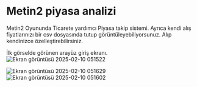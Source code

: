 # **Metin2 piyasa analizi**


 Metin2 Oyununda Ticarete yardımcı Piyasa takip sistemi. Ayrıca kendi alış fiyatlarınızı bir csv dosyasında tutup görüntüleyebiliyorsunuz.
 Alıp kendinizce özelleştirebilirsiniz.

 İlk görselde görünen arayüz giriş ekranı.
![Ekran görüntüsü 2025-02-10 051522](https://github.com/user-attachments/assets/6d4a7d67-24b5-4f5d-9ad1-e9dba19a1fb6)

![Ekran görüntüsü 2025-02-10 051629](https://github.com/user-attachments/assets/40ec81b9-dbe5-48f0-8058-7c4a8dba665e)
![Ekran görüntüsü 2025-02-10 051602](https://github.com/user-attachments/assets/7ec83c48-c3b5-4294-ad96-95ead844b7bc)
